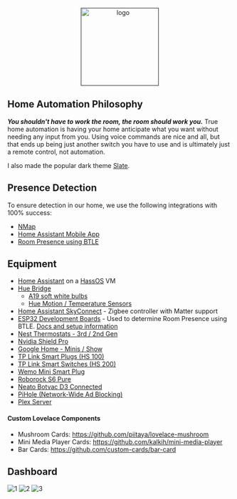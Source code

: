 <p align="center">
  <a href=""><img src="https://www.home-assistant.io/images/home-assistant-logo.svg" alt="logo" width="175"></a>
</p>

## Home Automation Philosophy
***You shouldn't have to work the room, the room should work you.*** True home automation is having your home anticipate what you want without needing any input from you. Using voice commands are nice and all, but that ends up being just another switch you have to use and is ultimately just a remote control, not automation.

I also made the popular dark theme [Slate](https://github.com/seangreen2/slate_theme).

## Presence Detection
To ensure detection in our home, we use the following integrations with 100% success:
- [NMap](https://www.home-assistant.io/integrations/nmap_tracker/)
- [Home Assistant Mobile App](https://www.home-assistant.io/integrations/mobile_app/)
- [Room Presence using BTLE](https://jptrsn.github.io/ESP32-mqtt-room/)

## Equipment
- [Home Assistant](https://www.home-assistant.io/) on a [HassOS](https://www.home-assistant.io/hassio/installation/) VM
- [Hue Bridge](https://amzn.to/30v9YND)
  - [A19 soft white bulbs](https://amzn.to/2LIFW4F)
  - [Hue Motion / Temperature Sensors](https://amzn.to/2JmF1FE)
- [Home Assistant SkyConnect](https://www.home-assistant.io/skyconnect/) - Zigbee controller with Matter support
- [ESP32 Development Boards](https://amazon.com/gp/product/B086MLNH7N/) - Used to determine Room Presence using BTLE. [Docs and setup information](https://espresense.com/)
- [Nest Thermostats - 3rd / 2nd Gen](https://amzn.to/2YELTn2)
- [Nvidia Shield Pro](https://smile.amazon.com/gp/product/B07YP9FBMM)
- [Google Home - Minis / Show](https://store.google.com/product/google_home_mini)
- [TP Link Smart Plugs (HS 100)](https://amzn.to/2XAKm4J)
- [TP Link Smart Switches (HS 200)](https://amzn.to/2Xyo8vy)
- [Wemo Mini Smart Plug](https://amzn.to/2JmSkpw)
- [Roborock S6 Pure](https://smile.amazon.com/gp/product/B084Z5P2BX)
- [Neato Botvac D3 Connected](https://amzn.to/30oP7v8)
- [PiHole (Network-Wide Ad Blocking)](https://pi-hole.net/)
- [Plex Server](https://www.plex.tv/)

#### Custom Lovelace Components
- Mushroom Cards: https://github.com/piitaya/lovelace-mushroom
- Mini Media Player Cards: https://github.com/kalkih/mini-media-player
- Bar Cards: https://github.com/custom-cards/bar-card

## Dashboard
![1](https://i.imgur.com/DpQZ6eq.png)
![2](https://i.imgur.com/n3ApBNK.png)
![3](https://i.imgur.com/pnEflUd.jpg)

